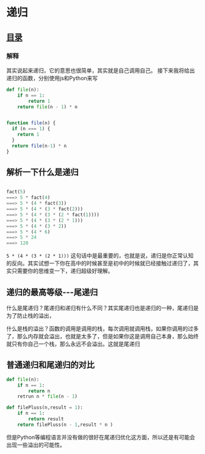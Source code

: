 # 递归
## [目录](./summary.md)

### 解释
其实说起来递归，它的意思也很简单，其实就是自己调用自己。
接下来我将给出递归的函数，分别使用js和Python来写

```python
def file(n):
    if n == 1:
        return 1
    return file(n - 1) * n

```

```javascript

function file(n) {
  if (n === 1) {
    return 1
  }
  return file(n-1) * n
}

```
## 解析一下什么是递归

```Python

fact(5)
===> 5 * fact(4)
===> 5 * (4 * fact(3))
===> 5 * (4 * (3 * fact(2)))
===> 5 * (4 * (3 * (2 * fact(1))))
===> 5 * (4 * (3 * (2 * 1)))
===> 5 * (4 * (3 * 2))
===> 5 * (4 * 6)
===> 5 * 24
===> 120

```

`5 * (4 * (3 * (2 * 1)))` 这句话中是最重要的，也就是说，递归是你正常认知的反向。其实试想一下你在高中的时候甚至是初中的时候就已经接触过递归了，其实只需要你的思维变一下，递归超级好理解。

## 递归的最高等级---尾递归

什么是尾递归？尾递归和递归有什么不同？其实尾递归也是递归的一种，尾递归是为了防止栈的溢出，

什么是栈的溢出？函数的调用是调用的栈，每次调用就调用栈，如果你调用的过多了，那么内存就会溢出，也就是太多了，但是如果你这是调用自己本身，那么始终就只有你自己一个栈，那么永远不会溢出。这就是尾递归

## 普通递归和尾递归的对比

```Python
def file(n):
    if n == 1:
        return n
    retrun n * file(n - 1)
```
```Python
def filePluss(n,result = 1):
    if n == 1:
        return result
    return filePluss(n - 1,result * n )
```
但是Python等编程语言并没有做的很好在尾递归优化这方面，所以还是有可能会出现一些溢出的可能性。
